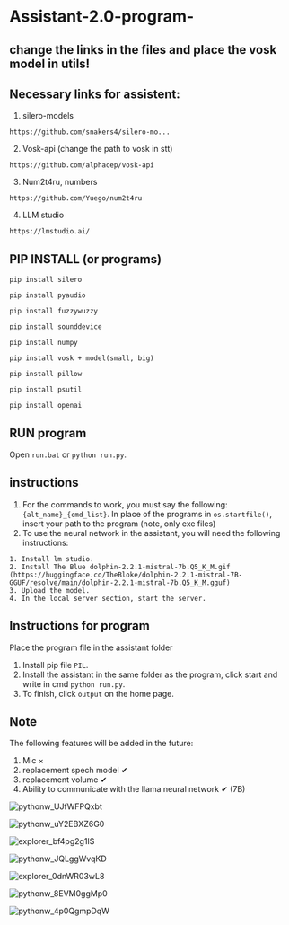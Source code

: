 # Assistant-2.0-program-

## change the links in the files and place the vosk model in utils!


## Necessary links for assistent:

1. silero-models
```
https://github.com/snakers4/silero-mo...
```

2. Vosk-api (change the path to vosk in stt)
```
https://github.com/alphacep/vosk-api
```

3. Num2t4ru, numbers
```
https://github.com/Yuego/num2t4ru
```
4. LLM studio
```
https://lmstudio.ai/
```

## PIP INSTALL (or programs)

```
pip install silero
```

```
pip install pyaudio
```

```
pip install fuzzywuzzy
```

```
pip install sounddevice 
```

```
pip install numpy
```

```
pip install vosk + model(smаll, big)
```

```
pip install pillow
```

```
pip install psutil
```

```
pip install openai
```

## RUN program
Open `run.bat` or `python run.py`.

## instructions
1. For the commands to work, you must say the following: `{alt_name}_{cmd_list}`. In place of the programs in `os.startfile()`, insert your path to the program (note, only exe files)
2. To use the neural network in the assistant, you will need the following instructions:
```
1. Install lm studio.
2. Install The Blue dolphin-2.2.1-mistral-7b.Q5_K_M.gif (https://huggingface.co/TheBloke/dolphin-2.2.1-mistral-7B-GGUF/resolve/main/dolphin-2.2.1-mistral-7b.Q5_K_M.gguf)
3. Upload the model.
4. In the local server section, start the server.
```

## Instructions for program 
Place the program file in the assistant folder
1. Install pip file `PIL`.
2. Install the assistant in the same folder as the program, click start and write in cmd `python run.py`.
3. To finish, click `output` on the home page.

## Note
The following features will be added in the future:

1. Mic ×
2. replacement spech model ✔ 
3. replacement volume ✔ 
4. Ability to communicate with the llama neural network ✔ (7B)

![pythonw_UJfWFPQxbt](https://github.com/PandaBTBs/Assistant-2.0-program-/assets/118614536/6c4ed9e5-a1bc-4aa2-aae0-0c4dc2beb6ac)

![pythonw_uY2EBXZ6G0](https://github.com/PandaBTBs/Assistant-2.0-program-/assets/118614536/00f5c8e3-63f9-4872-a9d0-e87836d74b06)

![explorer_bf4pg2g1IS](https://github.com/PandaBTBs/Assistant-2.0-program-/assets/118614536/7a168455-d514-436c-bcfe-b7dc6a7d6d33)

![pythonw_JQLggWvqKD](https://github.com/PandaBTBs/Assistant-2.0-program-/assets/118614536/0aede6c8-15e0-4aaa-b140-b5ecc351aab9)

![explorer_0dnWR03wL8](https://github.com/PandaBTBs/Assistant-2.0-program-/assets/118614536/06fbf9d1-259f-4eda-b57d-bb8d6679bb7e)

![pythonw_8EVM0ggMp0](https://github.com/PandaBTBs/Assistant-2.0-program-/assets/118614536/8daba5e0-47b7-4960-b027-7458c834718e)

![pythonw_4p0QgmpDqW](https://github.com/PandaBTBs/Assistant-2.0-program-/assets/118614536/263404a9-ce51-4358-b202-5c87a3d423d4)
